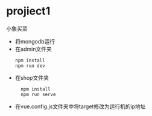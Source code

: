 # projiect1
小象买菜
-   将mongodb运行
- 在admin文件夹
    ```
    npm install
    npm run dev
    ```
- 在shop文件夹
  ```
    npm install
    npm run serve
  ```
- 在vue.config.js文件夹中将target修改为运行机的ip地址
